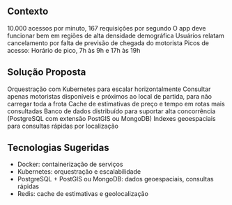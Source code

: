 ## Contexto 

10.000 acessos por minuto, 167 requisições por segundo
O app deve funcionar bem em regiões de alta densidade demográfica
Usuários relatam cancelamento por falta de previsão de chegada do motorista
Picos de acesso: Horário de pico, 7h às 9h e 17h às 19h

## Solução Proposta
Orquestração com Kubernetes para escalar horizontalmente
Consultar apenas motoristas disponíveis e próximos ao local de partida, para não carregar toda a frota
Cache de estimativas de preço e tempo em rotas mais consultadas 
Banco de dados distribuído para suportar alta concorrência (PostgreSQL com extensão PostGIS ou MongoDB)
Indexes geoespaciais para consultas rápidas por localização

## Tecnologias Sugeridas
- Docker: containerização de serviços
- Kubernetes: orquestração e escalabilidade
- PostgreSQL + PostGIS ou MongoDB: dados geoespaciais, consultas rápidas
- Redis: cache de estimativas e geolocalização